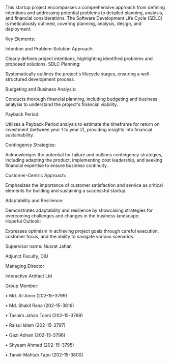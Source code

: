 This startup project encompasses a comprehensive approach from defining intentions and addressing potential problems to detailed planning, analysis, and financial considerations. The Software Development Life Cycle (SDLC) is meticulously outlined, covering planning, analysis, design, and deployment.

Key Elements:


Intention and Problem-Solution Approach:


Clearly defines project intentions, highlighting identified problems and proposed solutions.
SDLC Planning:

Systematically outlines the project's lifecycle stages, ensuring a well-structured development process.


Budgeting and Business Analysis:

Conducts thorough financial planning, including budgeting and business analysis to understand the project's financial viability.


Payback Period:

Utilizes a Payback Period analysis to estimate the timeframe for return on investment (between year 1 to year 2), providing insights into financial sustainability.


Contingency Strategies:

Acknowledges the potential for failure and outlines contingency strategies, including adapting the product, implementing cost leadership, and seeking financial expertise to ensure business continuity.

Customer-Centric Approach:

Emphasizes the importance of customer satisfaction and service as critical elements for building and sustaining a successful startup.


Adaptability and Resilience:

Demonstrates adaptability and resilience by showcasing strategies for overcoming challenges and changes in the business landscape.
\
Hopeful Outlook:

Expresses optimism in achieving project goals through careful execution, customer focus, and the ability to navigate various scenarios.

Supervisor name:
Nusrat Jahan

Adjunct Faculty, DIU

Managing Director

Interactive Artifact Ltd

Group Member:

•	Md. Al-Amin (202-15-3799)

•	Md. Shakil Rana (202-15-3816)

•	Tasnim Jahan Tonni (202-15-3789)

•	Raisul Islam (202-15-3797)

•	Gazi Adnan (202-15-3796)

•	Shyeam Ahmed (202-15-3795)

•	Tanvir Mahtab Tapu (202-15-3800)
